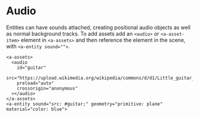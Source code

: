# Audio

Entities can have sounds attached, creating positional audio objects as well as normal background tracks. To add assets add an `<audio>` or `<a-asset-item>` element in `<a-assets>` and then reference the element in the scene, with `<a-entity sound="">`.

```markup
<a-assets>
  <audio
    id="guitar"
    src="https://upload.wikimedia.org/wikipedia/commons/d/d1/Little_guitar_%28Antti_Luode%29.mp3"
    preload="auto"
    crossorigin="anonymous"
  ></audio>
</a-assets>
<a-entity sound="src: #guitar;" geometry="primitive: plane" material="color: blue">
```

